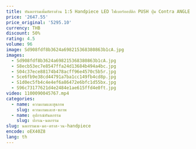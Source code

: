 ```yaml
---
title: ทันตกรรมเพิ่มอัตราส่วน 1:5 Handpiece LED ไฟเบอร์ออปติก PUSH ปุ่ม Contra ANGLE 4 สเปรย์ Autochuck สําหรับ NSK KAVO ไฟฟ้ามอเตอร์
price: '2647.55'
price_original: '5295.10'
currency: THB
discount: 50%
rating: 4.5
volume: 96
image: Sd908fdf8b3624a698215368380863b1cA.jpg
images:
  - Sd908fdf8b3624a698215368380863b1cA.jpg
  - S8ecb53ec7e8547ffa24d13684b494a4bc.jpg
  - S04c37ece88174b478acff96e4570c5b5r.jpg
  - Sce6fb9e38cd44791a7ba1cc149fb4cd8p.jpg
  - S1d0ec5fb4c4e4ef6a86472e6bfc1d55bx.jpg
  - S96c73177621d4e2484e1ae615ffd4e0ft.jpg
video: 1100090045767.mp4
categories:
  - name: ความงามและสุขภาพ
    slug: ความงามและส-ขภาพ
  - name: อุปกรณ์ทันตกรรม
    slug: ปกรณ-นตกรรม
slug: นตกรรมเพ-มอ-ตราส-วน-handpiece
encode: oEX40Z8
lang: th
---
```

  